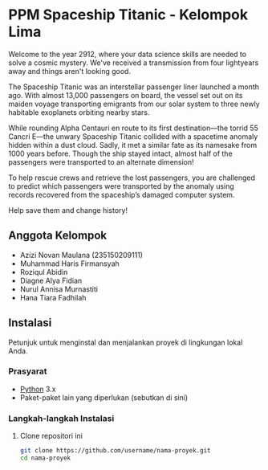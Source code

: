 # PPM Spaceship Titanic - Kelompok Lima

Welcome to the year 2912, where your data science skills are needed to solve a cosmic mystery. We've received a transmission from four lightyears away and things aren't looking good.

The Spaceship Titanic was an interstellar passenger liner launched a month ago. With almost 13,000 passengers on board, the vessel set out on its maiden voyage transporting emigrants from our solar system to three newly habitable exoplanets orbiting nearby stars.

While rounding Alpha Centauri en route to its first destination—the torrid 55 Cancri E—the unwary Spaceship Titanic collided with a spacetime anomaly hidden within a dust cloud. Sadly, it met a similar fate as its namesake from 1000 years before. Though the ship stayed intact, almost half of the passengers were transported to an alternate dimension!

To help rescue crews and retrieve the lost passengers, you are challenged to predict which passengers were transported by the anomaly using records recovered from the spaceship’s damaged computer system.

Help save them and change history!

## Anggota Kelompok

- Azizi Novan Maulana (235150209111)
- Muhammad Haris Firmansyah
- Roziqul Abidin 
- Diagne Alya Fidian
- Nurul Annisa Murnastiti
- Hana Tiara Fadhilah

## Instalasi

Petunjuk untuk menginstal dan menjalankan proyek di lingkungan lokal Anda.

### Prasyarat

- [Python](https://www.python.org/downloads/) 3.x
- Paket-paket lain yang diperlukan (sebutkan di sini)

### Langkah-langkah Instalasi

1. Clone repositori ini

   ```bash
   git clone https://github.com/username/nama-proyek.git
   cd nama-proyek

